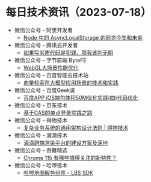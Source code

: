 # 每日技术资讯（2023-07-18）

- 微信公众号 - 阿里开发者
  - [Node 中的 AsyncLocalStorage 的前世今生和未来](https://mp.weixin.qq.com/s?__biz=MzIzOTU0NTQ0MA==&mid=2247533941&idx=1&sn=baf2d8b885e31bd3d043bc43b5c91c6c)
- 微信公众号 - 腾讯云开发者
  - [如果写劣质代码是犯罪，那我该判无期](https://mp.weixin.qq.com/s?__biz=MzI2NDU4OTExOQ==&mid=2247649107&idx=1&sn=8faa458ea81217200c2e1010b9ab69ed)
- 微信公众号 - 字节前端 ByteFE
  - [WebGL大场景性能优化](https://mp.weixin.qq.com/s?__biz=Mzg2ODQ1OTExOA==&mid=2247504064&idx=1&sn=1bf94438736cca66c1f47d0aee31eb58)
- 微信公众号 - 百度智能云技术站
  - [向量检索在大模型应用场景的技术和实践](https://mp.weixin.qq.com/s?__biz=MzkxOTM4MTM3Ng==&mid=2247486571&idx=1&sn=8fab7f5f3ed11914ec5cb076fbb31206)
- 微信公众号 - 百度Geek说
  - [百度APP iOS端包体积50M优化实践(四)代码优化](https://mp.weixin.qq.com/s?__biz=Mzg5MjU0NTI5OQ==&mid=2247567465&idx=1&sn=51f927f0eff33e017c81e35c6ef051b3)
- 微信公众号 - 京东技术
  - [基于CAS的单点登录实践之路](https://mp.weixin.qq.com/s?__biz=MzU1MzE2NzIzMg==&mid=2247492293&idx=1&sn=919cbd4f3ed63f5725741c3491706839)
- 微信公众号 - 得物技术
  - [复杂业务系统的通用架构设计法则 | 得物技术](https://mp.weixin.qq.com/s?__biz=MzkxNTE3ODU0NA==&mid=2247494185&idx=1&sn=82446d491f8a59739f6bc3a933ca8de5)
- 微信公众号 - 滴滴技术
  - [滴滴跨端渲染平台的建设方案及落地](https://mp.weixin.qq.com/s?__biz=MzU1ODEzNjI2NA==&mid=2247560058&idx=1&sn=fcab759ee49733db940a20ea22464974)
- 微信公众号 - 奇舞精选
  - [Chrome 115 有哪些值得关注的新特性？](https://mp.weixin.qq.com/s?__biz=Mzg4MTYwMzY1Mw==&mid=2247507604&idx=1&sn=e16fda56bd0ab6972e92d56745f4bdf3)
- 微信公众号 - 哈啰技术
  - [哈啰地图服务组件 - LBS SDK](https://mp.weixin.qq.com/s?__biz=MzI3OTE3ODk4MQ==&mid=2247487147&idx=1&sn=9925a8ad7d5e0af0bc04de98499a9c9f)
